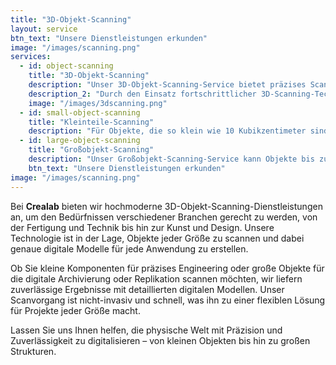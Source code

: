 ```yaml
---
title: "3D-Objekt-Scanning"
layout: service
btn_text: "Unsere Dienstleistungen erkunden"
image: "/images/scanning.png"
services:
  - id: object-scanning
    title: "3D-Objekt-Scanning"
    description: "Unser 3D-Objekt-Scanning-Service bietet präzises Scannen von Objekten unterschiedlicher Größe, von nur 10 Kubikzentimetern bis hin zu großen Gegenständen mit einer Größe von bis zu 3 Metern. Egal, ob Sie detaillierte Scans von komplexen Komponenten oder großformatige Modelle benötigen, unsere Technologie erfasst jedes Detail mit hoher Genauigkeit."
    description_2: "Durch den Einsatz fortschrittlicher 3D-Scanning-Techniken liefern wir hochpräzise digitale Repliken, die ideal für Reverse Engineering, digitale Archivierung oder die Vorbereitung von Objekten für den 3D-Druck und die Modellierung sind. Unsere Scans bieten umfassende Daten und sorgen für eine präzise und zuverlässige digitale Darstellung des Objekts."
    image: "/images/3dscanning.png"
  - id: small-object-scanning
    title: "Kleinteile-Scanning"
    description: "Für Objekte, die so klein wie 10 Kubikzentimeter sind, erfasst unser Scan-Service selbst die feinsten Details. Ideal für komplexe Teile, kleine Komponenten und künstlerische Objekte – wir stellen sicher, dass jeder Winkel und jede Textur im digitalen Modell originalgetreu wiedergegeben wird."
  - id: large-object-scanning
    title: "Großobjekt-Scanning"
    description: "Unser Großobjekt-Scanning-Service kann Objekte bis zu einer Größe von 3 Metern verarbeiten. Egal, ob es sich um Industriemaschinen, architektonische Elemente oder übergroße Skulpturen handelt, wir bieten präzise 3D-Scans, die jedes Detail erfassen, unabhängig von der Größe des Objekts."
    btn_text: "Unsere Dienstleistungen erkunden"
image: "/images/scanning.png"
---
```

Bei **Crealab** bieten wir hochmoderne 3D-Objekt-Scanning-Dienstleistungen an, um den Bedürfnissen verschiedener Branchen gerecht zu werden, von der Fertigung und Technik bis hin zur Kunst und Design. Unsere Technologie ist in der Lage, Objekte jeder Größe zu scannen und dabei genaue digitale Modelle für jede Anwendung zu erstellen.

Ob Sie kleine Komponenten für präzises Engineering oder große Objekte für die digitale Archivierung oder Replikation scannen möchten, wir liefern zuverlässige Ergebnisse mit detaillierten digitalen Modellen. Unser Scanvorgang ist nicht-invasiv und schnell, was ihn zu einer flexiblen Lösung für Projekte jeder Größe macht.

Lassen Sie uns Ihnen helfen, die physische Welt mit Präzision und Zuverlässigkeit zu digitalisieren – von kleinen Objekten bis hin zu großen Strukturen.
